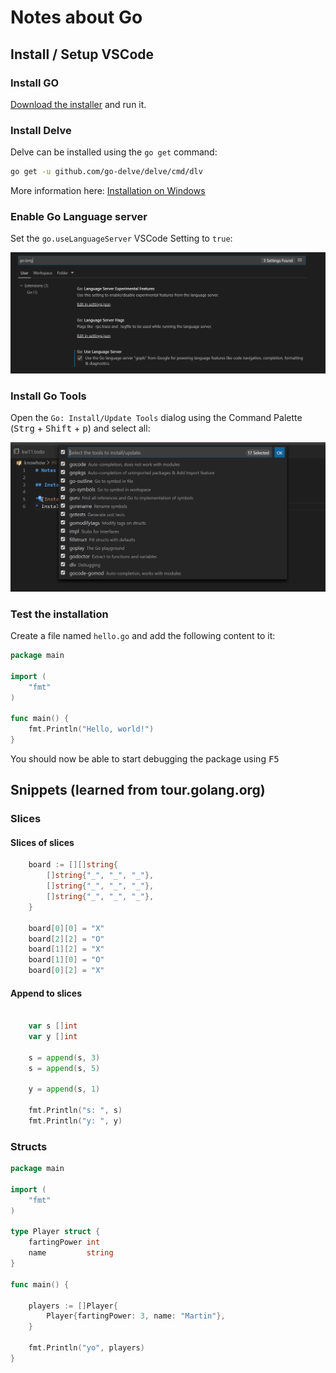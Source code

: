 # Notes about Go

## Install / Setup VSCode

### Install GO

[Download the installer](https://golang.org/dl/) and run it.

### Install Delve

Delve can be installed using the `go get` command:

```bash
go get -u github.com/go-delve/delve/cmd/dlv
```

More information here: [Installation on Windows](https://github.com/go-delve/delve/blob/master/Documentation/installation/windows/install.md#installation-on-windows)

### Enable Go Language server

Set the `go.useLanguageServer` VSCode Setting to `true`:

![go-vscode-language-server](/img/2020-03-22-11-33-38.png)  

### Install Go Tools

Open the ```Go: Install/Update Tools``` dialog using the Command Palette (<kbd>Strg</kbd> + <kbd>Shift</kbd> + <kbd>p</kbd>) and select all:

![Go Install/Update Tools](/img/2020-03-22-11-28-40.png)

### Test the installation

Create a file named `hello.go` and add the following content to it:

```go
package main

import (
	"fmt"
)

func main() {
	fmt.Println("Hello, world!")
}

```

You should now be able to start debugging the package using <kbd>F5</kbd>

## Snippets (learned from tour.golang.org)

### Slices

#### Slices of slices

```go
	board := [][]string{
		[]string{"_", "_", "_"},
		[]string{"_", "_", "_"},
		[]string{"_", "_", "_"},
	}

	board[0][0] = "X"
	board[2][2] = "O"
	board[1][2] = "X"
	board[1][0] = "O"
	board[0][2] = "X"
```

#### Append to slices

```go

	var s []int
	var y []int

	s = append(s, 3)
	s = append(s, 5)

	y = append(s, 1)

	fmt.Println("s: ", s)
	fmt.Println("y: ", y)
```

### Structs

```go
package main

import (
	"fmt"
)

type Player struct {
	fartingPower int
	name         string
}

func main() {

	players := []Player{
		Player{fartingPower: 3, name: "Martin"},
	}

	fmt.Println("yo", players)
}
```